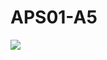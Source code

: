 # APS01-A5

[![](https://mermaid.ink/img/pako:eNptlW1P2zAQx7-KZYQEWlv1GRohXtAyQKJb1Q4mbZkmNzlaD8eOHKfQMb77_JQ2SVFfpP7d-e6fu7PzhiMRAw5wxEiWTShZSZKEPORTsaF89XX5B138azbRjJEtyAN8zSHZHtAvs3HIF4osGezYIqXPcECvcqXEYTa3vGIieg65zeGDrIGyGOIKnOSJ0VCLPIcXIrWje3pPShLBa1Dv0-_1DaQklDt0I0Vu3CrwO2HM5FVUbcsqdcYq3gmpYh_sQOhMSEX2kQN0pFFGFTV18UINfCQsh3KlDJwK57fb_AndEh4zGAvGaKZtJ6e2m8Bzn47kGZhlGZoaqDq8hw2wBTCIVBmPJcRUZZXtoJQWVWETWOaresix4E9UJsSInon0ITXaiqZq9U20FIIhmv3Odp227bU2yhW6nYWHJdQ18bMJ0msncVxDc5GCH2yNTLyizGgJK_qx5dqMQcjd9FdEHB_X4CISUiewVUMXrdYlmpK0WBunqVj-_FUGB7tM-2wrXNNKTZ1I8uI7SVLUaiFnc8td3cZriJ73nXc-De97WgpojqOkCnajESDzuFOQGInFf5No30JL7F4ldbf1QL8qVDMZlpsXqlAnjtHoGWw57V2wK8GEJGQFxZGuU32X7GPcZXPIotxFcXdH2WjmqURtq4Cu1pX5vRck1vIXkQTg5crbk2GKvEfXr9T3omBHNuqNJBtb_r2-jaAx-kx5PCNqbfZUxtpaH7ibamOtHmNrdgfXhz453RfE2ycUPqBziMzYllS6I4uKE2wLvs1MLy6azUvfUE-KMj0KlidQwXZzZsahDhdkA3WDC5CVmFU3XhO-steNEYgbOAF9_GmsPzhvIUcoxGoNOjEO9N8YnkjOVIhD_q5dSa7EYssjHCiZQwPnaUwU-E8UDp4IyzRNCf8hRFI46SUO3vArDjqdYeu8N-r3eqNurzMYnY8aeIuDbrvV7g_654NOpzccnLWH7w381wZot0Zt_ev0z7rD7uCs1-03sLnqhJz6T6R5vP8HDxJq0w?type=png)](https://mermaid.live/edit#pako:eNptlW1P2zAQx7-KZYQEWlv1GRohXtAyQKJb1Q4mbZkmNzlaD8eOHKfQMb77_JQ2SVFfpP7d-e6fu7PzhiMRAw5wxEiWTShZSZKEPORTsaF89XX5B138azbRjJEtyAN8zSHZHtAvs3HIF4osGezYIqXPcECvcqXEYTa3vGIieg65zeGDrIGyGOIKnOSJ0VCLPIcXIrWje3pPShLBa1Dv0-_1DaQklDt0I0Vu3CrwO2HM5FVUbcsqdcYq3gmpYh_sQOhMSEX2kQN0pFFGFTV18UINfCQsh3KlDJwK57fb_AndEh4zGAvGaKZtJ6e2m8Bzn47kGZhlGZoaqDq8hw2wBTCIVBmPJcRUZZXtoJQWVWETWOaresix4E9UJsSInon0ITXaiqZq9U20FIIhmv3Odp227bU2yhW6nYWHJdQ18bMJ0msncVxDc5GCH2yNTLyizGgJK_qx5dqMQcjd9FdEHB_X4CISUiewVUMXrdYlmpK0WBunqVj-_FUGB7tM-2wrXNNKTZ1I8uI7SVLUaiFnc8td3cZriJ73nXc-De97WgpojqOkCnajESDzuFOQGInFf5No30JL7F4ldbf1QL8qVDMZlpsXqlAnjtHoGWw57V2wK8GEJGQFxZGuU32X7GPcZXPIotxFcXdH2WjmqURtq4Cu1pX5vRck1vIXkQTg5crbk2GKvEfXr9T3omBHNuqNJBtb_r2-jaAx-kx5PCNqbfZUxtpaH7ibamOtHmNrdgfXhz453RfE2ycUPqBziMzYllS6I4uKE2wLvs1MLy6azUvfUE-KMj0KlidQwXZzZsahDhdkA3WDC5CVmFU3XhO-steNEYgbOAF9_GmsPzhvIUcoxGoNOjEO9N8YnkjOVIhD_q5dSa7EYssjHCiZQwPnaUwU-E8UDp4IyzRNCf8hRFI46SUO3vArDjqdYeu8N-r3eqNurzMYnY8aeIuDbrvV7g_654NOpzccnLWH7w381wZot0Zt_ev0z7rD7uCs1-03sLnqhJz6T6R5vP8HDxJq0w)
